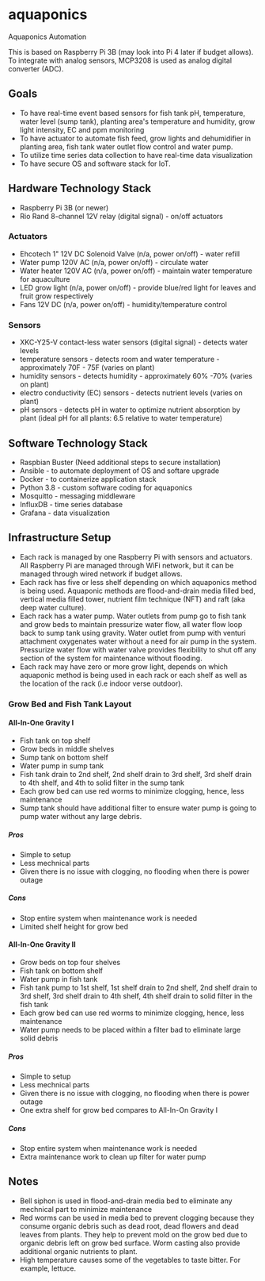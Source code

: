 # aquaponics

Aquaponics Automation

This is based on Raspberry Pi 3B (may look into Pi 4 later if budget allows). To integrate with analog sensors, MCP3208 is used as analog digital converter (ADC).

## Goals

* To have real-time event based sensors for fish tank pH, temperature, water level (sump tank), planting area's temperature and humidity, grow light intensity, EC and ppm monitoring
* To have actuator to automate fish feed, grow lights and dehumidifier in planting area, fish tank water outlet flow control and water pump.
* To utilize time series data collection to have real-time data visualization
* To have secure OS and software stack for IoT.

## Hardware Technology Stack

* Raspberry Pi 3B (or newer)
* Rio Rand 8-channel 12V relay (digital signal) - on/off actuators

### Actuators
* Ehcotech 1" 12V DC Solenoid Valve (n/a, power on/off) - water refill
* Water pump 120V AC (n/a, power on/off) - circulate water
* Water heater 120V AC (n/a, power on/off) - maintain water temperature for aquaculture
* LED grow light (n/a, power on/off) - provide blue/red light for leaves and fruit grow respectively
* Fans 12V DC (n/a, power on/off) - humidity/temperature control

### Sensors
* XKC-Y25-V contact-less water sensors (digital signal) - detects water levels
* temperature sensors - detects room and water temperature - approximately 70F - 75F (varies on plant)
* humidity sensors - detects humidity - approximately 60% -70% (varies on plant)
* electro conductivity (EC) sensors - detects nutrient levels (varies on plant)
* pH sensors - detects pH in water to optimize nutrient absorption by plant (ideal pH for all plants: 6.5 relative to water temperature)

## Software Technology Stack

* Raspbian Buster (Need additional steps to secure installation)
* Ansible - to automate deployment of OS and softare upgrade
* Docker - to containerize application stack
* Python 3.8 - custom software coding for aquaponics
* Mosquitto - messaging middleware
* InfluxDB - time series database
* Grafana - data visualization

## Infrastructure Setup
* Each rack is managed by one Raspberry Pi with sensors and actuators. All Raspberry Pi are managed through WiFi network, but it can be managed through wired network if budget allows.
* Each rack has five or less shelf depending on which aquaponics method is being used. Aquaponic methods are flood-and-drain media filled bed, vertical media filled tower, nutrient film technique (NFT) and raft (aka deep water culture). 
* Each rack has a water pump. Water outlets from pump go to fish tank and grow beds to maintain pressurize water flow, all water flow loop back to sump tank using gravity. Water outlet from pump with venturi attachment oxygenates water without a need for air pump in the system. Pressurize water flow with water valve provides flexibility to shut off any section of the system for maintenance without flooding.
* Each rack may have zero or more grow light, depends on which aquaponic method is being used in each rack or each shelf as well as the location of the rack (i.e indoor verse outdoor).

### Grow Bed and Fish Tank Layout
#### All-In-One Gravity I
* Fish tank on top shelf
* Grow beds in middle shelves
* Sump tank on bottom shelf
* Water pump in sump tank
* Fish tank drain to 2nd shelf, 2nd shelf drain to 3rd shelf, 3rd shelf drain to 4th shelf, and 4th to solid filter in the sump tank
* Each grow bed can use red worms to minimize clogging, hence, less maintenance
* Sump tank should have additional filter to ensure water pump is going to pump water without any large debris.
##### Pros
* Simple to setup
* Less mechnical parts
* Given there is no issue with clogging, no flooding when there is power outage
##### Cons
* Stop entire system when maintenance work is needed
* Limited shelf height for grow bed
#### All-In-One Gravity II
* Grow beds on top four shelves
* Fish tank on bottom shelf
* Water pump in fish tank
* Fish tank pump to 1st shelf, 1st shelf drain to 2nd shelf, 2nd shelf drain to 3rd shelf, 3rd shelf drain to 4th shelf, 4th shelf drain to solid filter in the fish tank
* Each grow bed can use red worms to minimize clogging, hence, less maintenance
* Water pump needs to be placed within a filter bad to eliminate large solid debris
##### Pros
* Simple to setup
* Less mechnical parts
* Given there is no issue with clogging, no flooding when there is power outage
* One extra shelf for grow bed compares to All-In-On Gravity I
##### Cons
* Stop entire system when maintenance work is needed
* Extra maintenance work to clean up filter for water pump

## Notes
* Bell siphon is used in flood-and-drain media bed to eliminate any mechnical part to minimize maintenance
* Red worms can be used in media bed to prevent clogging because they consume organic debris such as dead root, dead flowers and dead leaves from plants. They help to prevent mold on the grow bed due to organic debris left on grow bed surface. Worm casting also provide additional organic nutrients to plant.
* High temperature causes some of the vegetables to taste bitter. For example, lettuce.
